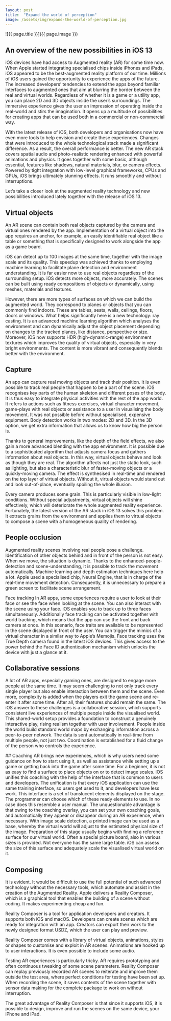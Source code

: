 ```yaml
---
layout: post
title:  "Expand the world of perception"
image: /assets/img/expand-the-world-of-perception.jpg
---
```


![{{ page.title }}]({{ page.image }})

## An overview of the new possibilities in iOS 13
iOS devices have had access to Augmented reality (AR) for some time now. When Apple started integrating specialised chips inside iPhones and iPads, iOS appeared to be the best-augmented reality platform of our time. Millions of iOS users gained the opportunity to experience the apps of the future. The increased developers’ tendencies to extend the apps beyond familiar interfaces to augmented ones that aim at blurring the border between the real and virtual worlds. Regardless of whether it is a game or a utility app, you can place 2D and 3D objects inside the user’s surroundings. The immersive experience gives the user an impression of operating inside the real-world and stirs the imagination. It opens up a multitude of possibilities for creating apps that can be used both in a commercial or non-commercial way.

With the latest release of iOS, both developers and organisations now have even more tools to help envision and create these experiences. Changes that were introduced to the whole technological stack made a significant difference. As a result, the overall performance is better. The new AR stack covers spatial audio and photo-realistic rendering enhanced with powerful animations and physics. It goes together with some basic, although essential, features like shadows, natural materials, blur, or camera effects. Powered by tight integration with low-level graphical frameworks, CPUs and GPUs, iOS brings ultimately stunning effects. It runs smoothly and without interruptions.

Let’s take a closer look at the augmented reality technology and new possibilities introduced lately together with the release of iOS 13.

## Virtual objects
An AR scene can contain both real objects captured by the camera and virtual ones rendered by the app. Implementation of a virtual object into the app requires an anchor, for example, an easily identifiable real object like a table or something that is specifically designed to work alongside the app as a game board.

iOS can detect up to 100 images at the same time, together with the image scale and its quality. This speedup was achieved thanks to employing machine learning to facilitate plane detection and environment understanding. It is far easier now to use real objects regardless of the surrounding setup. iOS detects more objects, more accurately. The scenes can be built using ready compositions of objects or dynamically, using meshes, materials and textures.

However, there are more types of surfaces on which we can build the augmented world. They correspond to planes or objects that you can commonly find indoors. These are tables, seats, walls, ceilings, floors, doors or windows. What helps significantly here is a new technology: ray casting. It is an advanced machine learning algorithm which analyses the environment and can dynamically adjust the object placement depending on changes to the tracked planes, like distance, perspective or size. Moreover, iOS now supports HDR (high-dynamic-range) environment textures which improves the quality of virtual objects, especially in very bright environments. The content is more vibrant and consequently blends better with the environment.

## Capture
An app can capture real moving objects and track their position. It is even possible to track real people that happen to be a part of the scene. iOS recognises key parts of the human skeleton and different poses of the body. It is thus easy to integrate physical activities with the rest of the app world. It refers to actions such as fitness exercises, virtual character movement, game-plays with real objects or assistance to a user in visualising the body movement. It was not possible before without specialised, expensive equipment. Body detection works in two modes: 2D and 3D. In the 3D option, we get extra information that allows us to know how big the person is.

Thanks to general improvements, like the depth of the field effects, we also gain a more advanced blending with the app environment. It is possible due to a sophisticated algorithm that adjusts camera focus and gathers information about real objects. In this way, virtual objects behave and look as though they are real. The algorithm affects not just the static look, such as lighting, but also a characteristic blur of faster-moving objects or a quickly-moving camera. The effect is synthesised in real-time and rendered on the top layer of virtual objects. Without it, virtual objects would stand out and look out-of-place, eventually spoiling the whole illusion.

Every camera produces some grain. This is particularly visible in low-light conditions. Without special adjustments, virtual objects will shine effectively, which will deteriorate the whole augmented reality experience. Fortunately, the latest version of the AR stack in iOS 13 solves this problem. It extracts grains from the environment and applies them to virtual objects to compose a scene with a homogeneous quality of rendering.

## People occlusion
Augmented reality scenes involving real people pose a challenge. Identification of other objects behind and in front of the person is not easy. When we move, the situation is dynamic. Thanks to the enhanced-people-detection and scene-understanding, it is possible to track the movement automatically. Machine learning and depth estimation techniques here help a lot. Apple used a specialised chip, Neural Engine, that is in charge of the real-time movement detection. Consequently, it is unnecessary to prepare a green screen to facilitate scene arrangement.

Face tracking
In AR apps, some experiences require a user to look at their face or see the face when looking at the scene. You can also interact with the scene using your face. iOS enables you to track up to three faces simultaneously. Additionally face tracking can be activated together with world tracking, which means that the app can use the front and back camera at once. In this scenario, face traits are available to be represented in the scene displayed in front of the user. You can trigger the mimics of a virtual character in a similar way to Apple’s Memojis. Face tracking uses the True Depth camera found in the latest iOS devices. This gives access to the power behind the Face ID authentication mechanism which unlocks the device with just a glance at it.

## Collaborative sessions
A lot of AR apps, especially gaming ones, are designed to engage more people at the same time. It may seem challenging to not only track every single player but also enable interaction between them and the scene. Even more, complexity is added when the players exit the game scene and re-enter it after some time. After all, their features should remain the same. The iOS answer to these challenges is a collaborative session, which supports consistent live experiences of multiple people inside the visualised world. This shared-world setup provides a foundation to construct a genuinely interactive play, rising realism together with user involvement. People inside the world build standard world maps by exchanging information across a peer-to-peer network. The data is sent automatically in real-time from multiple people, not just two. Coordination is established for a fluid change of the person who controls the experience.

## Coaching
AR brings new experiences, which is why users need some guidance on how to start using it, as well as assistance while setting up a game or getting back into the game after some time. For a beginner, it is not as easy to find a surface to place objects on or to detect image scales. iOS unifies this coaching with the help of the interface that is common to users and developers. The unification is that every iOS application can use the same training interface, so users get used to it, and developers have less work. This interface is a set of translucent elements displayed on the stage. The programmer can choose which of these ready elements to use. In no case does this resemble a user manual. The unquestionable advantage is that owing to the coaching overlay, you can set your own coaching goals, and automatically they appear or disappear during an AR experience, when necessary. With image scale detection, a printed image can be used as a base, whereby the virtual world will adjust to the estimated physical size of the image. Preparation of this stage usually begins with finding a reference surface for our virtual world. Often a special picture board, also in various sizes is provided. Not everyone has the same large table. iOS can assess the size of this surface and adequately scale the visualised virtual world on it.

## Composing
It is evident. It would be difficult to use the full potential of such advanced technology without the necessary tools, which automate and assist in the creation of the Augmented Reality. Apple delivers a Reality Composer, which is a graphical tool that enables the building of a scene without coding. It makes experimenting cheap and fun.

Reality Composer is a tool for application developers and creators. It supports both iOS and macOS. Developers can create scenes which are ready for integration with an app. Creators can export their work to the newly designed format USDZ, which the user can play and preview.

Reality Composer comes with a library of virtual objects, animations, styles or shapes to customise and exploit in AR scenes. Animations are hooked up to user interactions. It is even possible to include some audio.

Testing AR experiences is particularly tricky. AR requires prototyping and often continuous tweaking of some scene parameters. Reality Composer can replay previously recorded AR scenes to reiterate and improve them outside the test area, where perfect conditions for testing have been set up. When recording the scene, it saves contents of the scene together with sensor data making for the complete package to work on without interruption.

The great advantage of Reality Composer is that since it supports iOS, it is possible to design, improve and run the scenes on the same device, your iPhone and iPad.
